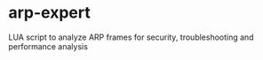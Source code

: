 # arp-expert
LUA script to analyze ARP frames for security, troubleshooting and performance analysis
